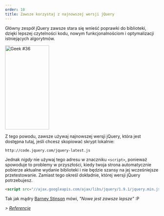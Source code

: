 ```yaml
---
order: 10
title: Zawsze korzystaj z najnowszej wersji jQuery
---
```


Główny zespół jQuery zawsze stara się wnieść poprawki do biblioteki, dzięki lepszej czytelności kodu, nowym funkcjonalnościom i optymalizacji istniejących algorytmów.

<div class="img-right">
  <img id="geek-36" class="icos-geek" src="http://browserdiet.com/en/assets/img/36.png" alt="Geek #36" width="144" height="275" />
</div>

Z tego powodu, zawsze używaj najnowszej wersji jQuery, która jest dostępna tutaj, jeśli chcesz skopiować skrypt lokalnie:

```html
http://code.jquery.com/jquery-latest.js
```

Jednak _nigdy_ nie używaj tego adresu w znaczniku `<script>`, ponieważ spowoduje to problemy w przyszłości, kiedy twoja strona automatycznie pobierze aktualne wydanie biblioteki i nie będzie szansy na jej wcześniejsze przetestowanie. Zamiast tego określ dokładnie, której wersji jQuery potrzebujesz.

```html
<script src="//ajax.googleapis.com/ajax/libs/jquery/1.9.1/jquery.min.js"></script>
```

Tak jak mądry [Barney Stinson](/img/new-is-always-better.gif) mówi, *"Nowe jest zawsze lepsze"* :P

*> [Referencje](https://github.com/zenorocha/browser-diet/wiki/References#always-use-the-latest-version-of-jquery)*
